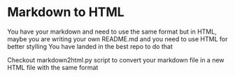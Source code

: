 # Markdown to HTML
You have your markdown and need to use the same format but in HTML, maybe you are writing your own README.md and you need to use HTML for better stylling
You have landed in the best repo to do that

Checkout markdown2html.py script to convert your markdown file in a new HTML file with the same format
